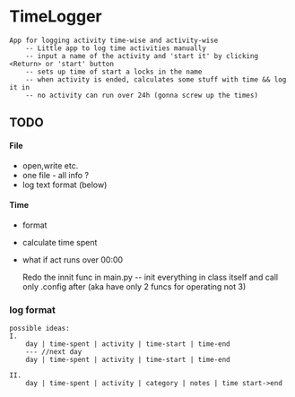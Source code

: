 # TimeLogger
    App for logging activity time-wise and activity-wise
        -- Little app to log time activities manually
        -- input a name of the activity and 'start it' by clicking <Return> or 'start' button
        -- sets up time of start a locks in the name
        -- when activity is ended, calculates some stuff with time && log it in
        -- no activity can run over 24h (gonna screw up the times)

## TODO

#### File
* open,write etc.
* one file - all info ?
* log text format (below)

#### Time
* format
* calculate time spent
* what if act runs over 00:00
        
    Redo the innit func in main.py -- init everything in class itself and call 
    only .config after (aka have only 2 funcs for operating not 3)

### log format
    possible ideas:
    I.
        day | time-spent | activity | time-start | time-end
        --- //next day
        day | time-spent | activity | time-start | time-end   
        
    II.
        day | time-spent | activity | category | notes | time start->end
